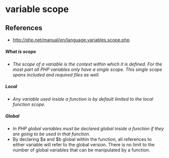 # variable scope

## References
* http://php.net/manual/en/language.variables.scope.php

##### What is scope
* *The scope of a variable is the context within which it is defined. For the most part all PHP variables only have a single scope. This single scope spans included and required files as well.*

##### Local
* *Any variable used inside a function is by default limited to the local function scope.*

##### Global
* *In PHP global variables must be declared global inside a function if they are going to be used in that function.*
* By declaring $a and $b global within the function, all references to either variable will refer to the global version. There is no limit to the number of global variables that can be manipulated by a function.
